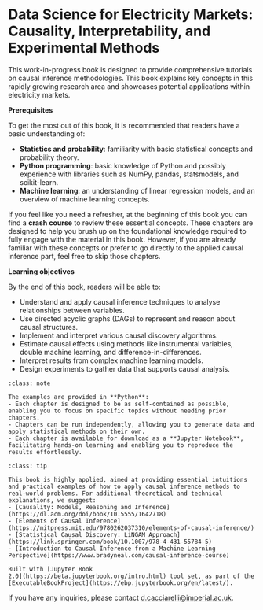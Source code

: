 # Data Science for Electricity Markets: Causality, Interpretability, and Experimental Methods

This work-in-progress book is designed to provide comprehensive tutorials on causal inference methodologies. This book explains key concepts in this rapidly growing research area and showcases potential applications within electricity markets. 


**Prerequisites**

To get the most out of this book, it is recommended that readers have a basic understanding of:
- **Statistics and probability**: familiarity with basic statistical concepts and probability theory.
- **Python programming**: basic knowledge of Python and possibly experience with libraries such as NumPy, pandas, statsmodels, and scikit-learn.
- **Machine learning**: an understanding of linear regression models, and an overview of machine learning concepts.

If you feel like you need a refresher, at the beginning of this book you can find a **crash course** to review these essential concepts. These chapters are designed to help you brush up on the foundational knowledge required to fully engage with the material in this book. However, if you are already familiar with these concepts or prefer to go directly to the applied causal inference part, feel free to skip those chapters.


**Learning objectives**

By the end of this book, readers will be able to:
- Understand and apply causal inference techniques to analyse relationships between variables.
- Use directed acyclic graphs (DAGs) to represent and reason about causal structures.
- Implement and interpret various causal discovery algorithms.
- Estimate causal effects using methods like instrumental variables, double machine learning, and difference-in-differences.
- Interpret results from complex machine learning models.
- Design experiments to gather data that supports causal analysis.


```{admonition} Note
:class: note

The examples are provided in **Python**:
- Each chapter is designed to be as self-contained as possible, enabling you to focus on specific topics without needing prior chapters.
- Chapters can be run independently, allowing you to generate data and apply statistical methods on their own.
- Each chapter is available for download as a **Jupyter Notebook**, facilitating hands-on learning and enabling you to reproduce the results effortlessly.

```


```{admonition} References
:class: tip

This book is highly applied, aimed at providing essential intuitions and practical examples of how to apply causal inference methods to real-world problems. For additional theoretical and technical explanations, we suggest:
- [Causality: Models, Reasoning and Inference](https://dl.acm.org/doi/book/10.5555/1642718)
- [Elements of Causal Inference](https://mitpress.mit.edu/9780262037310/elements-of-causal-inference/)
- [Statistical Causal Discovery: LiNGAM Approach](https://link.springer.com/book/10.1007/978-4-431-55784-5)
- [Introduction to Causal Inference from a Machine Learning Perspective](https://www.bradyneal.com/causal-inference-course)

```


```{admonition} $~$
Built with [Jupyter Book
2.0](https://beta.jupyterbook.org/intro.html) tool set, as part of the
[ExecutableBookProject](https://ebp.jupyterbook.org/en/latest/).  
```

If you have any inquiries, please contact [d.cacciarelli@imperial.ac.uk](d.cacciarelli@imperial.ac.uk).
